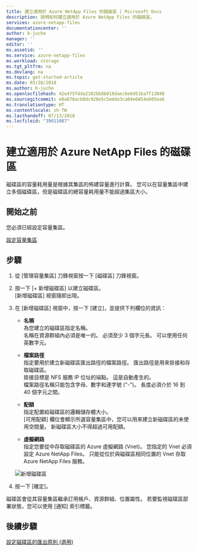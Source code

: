 ```yaml
---
title: 建立適用於 Azure NetApp Files 的磁碟區 | Microsoft Docs
description: 說明如何建立適用於 Azure NetApp Files 的磁碟區。
services: azure-netapp-files
documentationcenter: ''
author: b-juche
manager: ''
editor: ''
ms.assetid: ''
ms.service: azure-netapp-files
ms.workload: storage
ms.tgt_pltfrm: na
ms.devlang: na
ms.topic: get-started-article
ms.date: 03/28/2018
ms.author: b-juche
ms.openlocfilehash: 42e475f4da2102bb8b010daec6e6451ba7f13848
ms.sourcegitcommit: e0a678acb0dc928e5c5edde3ca04e6854eb05ea6
ms.translationtype: HT
ms.contentlocale: zh-TW
ms.lasthandoff: 07/13/2018
ms.locfileid: "39011087"
---
```

# <a name="create-a-volume-for-azure-netapp-files"></a>建立適用於 Azure NetApp Files 的磁碟區

磁碟區的容量耗用量是根據其集區的佈建容量進行計算。  您可以在容量集區中建立多個磁碟區，但是磁碟區的總容量耗用量不能超過集區大小。 

## <a name="before-you-begin"></a>開始之前 
您必須已經設定容量集區。  

[設定容量集區](azure-netapp-files-set-up-capacity-pool.md)

## <a name="steps"></a>步驟 
1.  從 [管理容量集區] 刀鋒視窗按一下 [磁碟區] 刀鋒視窗。 
2.  按一下 [+ 新增磁碟區] 以建立磁碟區。  
    [新增磁碟區] 視窗隨即出現。

3.  在 [新增磁碟區] 視窗中，按一下 [建立]，並提供下列欄位的資訊：   
    * **名稱**      
        為您建立的磁碟區指定名稱。   
        名稱在資源群組內必須是唯一的。 必須至少 3 個字元長。  可以使用任何英數字元。

    * **檔案路徑**  
        指定要用於建立新磁碟區匯出路徑的檔案路徑。 匯出路徑是用來掛接和存取磁碟區。   
        掛接目標是 NFS 服務 IP 位址的端點。 這是自動產生的。    
        檔案路徑名稱只能包含字母、數字和連字號 ("-")。 長度必須介於 16 到 40 個字元之間。  

    * **配額**  
        指定配置給磁碟區的邏輯儲存體大小。  
        [可用配額] 欄位會顯示所選容量集區中，您可以用來建立新磁碟區的未使用空間量。 新磁碟區大小不得超過可用配額。  

    * **虛擬網路**  
        指定您要從中存取磁碟區的 Azure 虛擬網路 (Vnet)。 您指定的 Vnet 必須設定 Azure NetApp Files。 只能從位於與磁碟區相同位置的 Vnet 存取 Azure NetApp Files 服務。   

    ![新增磁碟區](../media/azure-netapp-files/azure-netapp-files-new-volume.png)

4.  按一下 [確定]。 
 
磁碟區會從其容量集區繼承訂用帳戶、資源群組、位置屬性。 若要監視磁碟區部署狀態，您可以使用 [通知] 索引標籤。

## <a name="next-steps"></a>後續步驟  
[設定磁碟區的匯出原則 (選用)](azure-netapp-files-configure-export-policy.md)

